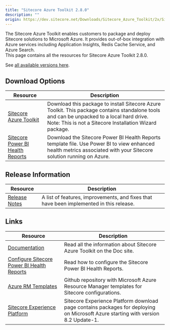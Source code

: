 ```yaml
---
title: "Sitecore Azure Toolkit 2.8.0"
description: ""
origin: https://dev.sitecore.net/Downloads/Sitecore_Azure_Toolkit/2x/Sitecore_Azure_Toolkit_280.aspx
---
```


The Sitecore Azure Toolkit enables customers to package and deploy Sitecore solutions to Microsoft Azure. It provides out-of-box integration with Azure services including Application Insights, Redis Cache Service, and Azure Search.\
This page contains all the resources for Sitecore Azure Toolkit 2.8.0.

See [all available versions here](/downloads/Sitecore_Azure_Toolkit).

## Download Options

 | Resource | Description |
 | --- | --- |
 | [Sitecore Azure Toolkit](https://scdp.blob.core.windows.net/downloads/Sitecore%20Azure%20Toolkit/2x/Sitecore%20Azure%20Toolkit%20280/Secure/Sitecore%20Azure%20Toolkit%202.8.0-r02542.1366.zip) | Download this package to install Sitecore Azure Toolkit. This package contains standalone tools and can be unpacked to a local hard drive. Note: This is not a Sitecore Installation Wizard package. |
 | [Sitecore Power BI Health Reports](https://scdp.blob.core.windows.net/downloads/Sitecore%20Azure%20Toolkit/2x/Sitecore%20Azure%20Toolkit%20200/Secure/Sitecore%20Power%20BI%20Health%20Reports.pbit) | Download the Sitecore Power BI Health Reports template file. Use Power BI to view enhanced health metrics associated with your Sitecore solution running on Azure. |

## Release Information

 | Resource | Description |
 | --- | --- |
 | [Release Notes](/downloads/Sitecore_Azure_Toolkit/2x/Sitecore_Azure_Toolkit_280/Release_Notes) | A list of features, improvements, and fixes that have been implemented in this release. |

## Links

 | Resource | Description |
 | --- | --- |
 | [Documentation](https://doc.sitecore.com/developers/sat/28/sitecore-azure-toolkit/en/index-en.html) | Read all the information about Sitecore Azure Toolkit on the Doc site. |
 | [Configure Sitecore Power BI Health Reports](https://doc.sitecore.com/developers/91/sitecore-experience-management/en/configure-sitecore-power-bi-health-reports.html) | Read how to configure the Sitecore Power BI Health Reports. |
 | [Azure RM Templates](https://github.com/Sitecore/Sitecore-Azure-Quickstart-Templates) | Github repository with Microsoft Azure Resource Manager templates for Sitecore configurations. |
 | [Sitecore Experience Platform](/downloads/Sitecore_Experience_Platform) | Sitecore Experience Platform download page contains packages for deploying on Microsoft Azure starting with version 8.2 Update-1. |